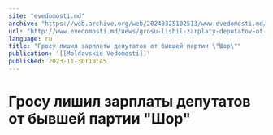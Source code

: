 ```yaml
---
site: "evedomosti.md"
archive: "https://web.archive.org/web/20240325102513/www.evedomosti.md/news/grosu-lishil-zarplaty-deputatov-ot-byvshej-partii-shor"
url: "http://www.evedomosti.md/news/grosu-lishil-zarplaty-deputatov-ot-byvshej-partii-shor"
language: ru
title: "Гросу лишил зарплаты депутатов от бывшей партии \"Шор\""
publication: '[[Moldavskie Vedomosti]]'
published: 2023-11-30T18:45
---
```


# Гросу лишил зарплаты депутатов от бывшей партии "Шор"

